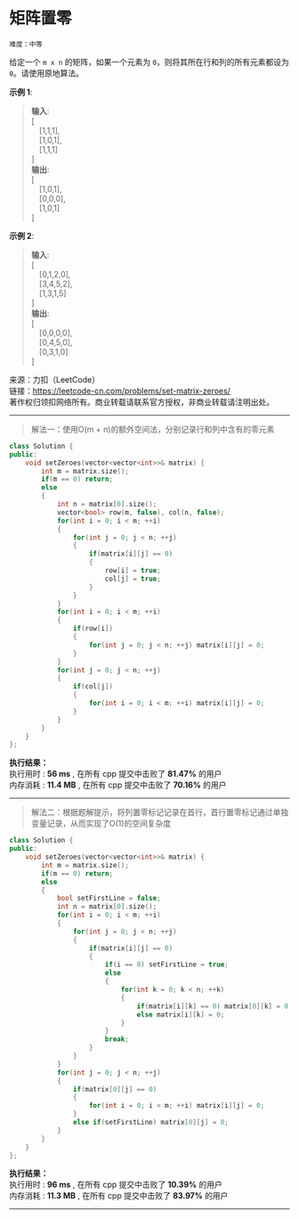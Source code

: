 # 矩阵置零 #  
`难度：中等` 

给定一个 `m x n` 的矩阵，如果一个元素为 `0`，则将其所在行和列的所有元素都设为 `0`。请使用原地算法。  

**示例 1**:   
>**输入**:   
>[  
>&emsp;[1,1,1],  
>&emsp;[1,0,1],  
>&emsp;[1,1,1]  
>]  
>**输出**:   
>[  
>&emsp;[1,0,1],  
>&emsp;[0,0,0],  
>&emsp;[1,0,1]  
>]   

**示例 2**:   
>**输入**:   
>[  
>&emsp;[0,1,2,0],  
>&emsp;[3,4,5,2],  
>&emsp;[1,3,1,5]  
>]  
>**输出**:   
>[  
>&emsp;[0,0,0,0],  
>&emsp;[0,4,5,0],  
>&emsp;[0,3,1,0]  
>]   

来源：力扣（LeetCode）  
链接：https://leetcode-cn.com/problems/set-matrix-zeroes/  
著作权归领扣网络所有。商业转载请联系官方授权，非商业转载请注明出处。  

---  
>解法一：使用O(m + n)的额外空间法，分别记录行和列中含有的零元素  

```C++
class Solution {
public:
    void setZeroes(vector<vector<int>>& matrix) {
        int m = matrix.size();
        if(m == 0) return;
        else
        {
            int n = matrix[0].size();
            vector<bool> row(m, false), col(n, false);
            for(int i = 0; i < m; ++i)
            {
                for(int j = 0; j < n; ++j)
                {
                    if(matrix[i][j] == 0)
                    {
                        row[i] = true;
                        col[j] = true;
                    }
                }
            }
            for(int i = 0; i < m; ++i)
            {
                if(row[i])
                {
                    for(int j = 0; j < n; ++j) matrix[i][j] = 0;
                }
            }
            for(int j = 0; j < n; ++j)
            {
                if(col[j])
                {
                    for(int i = 0; i < m; ++i) matrix[i][j] = 0;
                }
            }
        }
    }
};
```  

**执行结果：**  
执行用时 : **56 ms** , 在所有 cpp 提交中击败了 **81.47%** 的用户  
内存消耗 : **11.4 MB** , 在所有 cpp 提交中击败了 **70.16%** 的用户  

---  
>解法二：根据题解提示，将列置零标记记录在首行，首行置零标记通过单独变量记录，从而实现了O(1)的空间复杂度  

```C++
class Solution {
public:
    void setZeroes(vector<vector<int>>& matrix) {
        int m = matrix.size();
        if(m == 0) return;
        else
        {
            bool setFirstLine = false;
            int n = matrix[0].size();
            for(int i = 0; i < m; ++i)
            {
                for(int j = 0; j < n; ++j)
                {
                    if(matrix[i][j] == 0)
                    {
                        if(i == 0) setFirstLine = true;
                        else
                        {
                            for(int k = 0; k < n; ++k)
                            {
                                if(matrix[i][k] == 0) matrix[0][k] = 0;
                                else matrix[i][k] = 0;
                            }
                        }
                        break;
                    }
                }
            }
            for(int j = 0; j < n; ++j)
            {
                if(matrix[0][j] == 0)
                {
                    for(int i = 0; i < m; ++i) matrix[i][j] = 0;
                }
                else if(setFirstLine) matrix[0][j] = 0;
            }
        }
    }
};
```  

**执行结果：**  
执行用时 : **96 ms** , 在所有 cpp 提交中击败了 **10.39%** 的用户  
内存消耗 : **11.3 MB** , 在所有 cpp 提交中击败了 **83.97%** 的用户  

---  